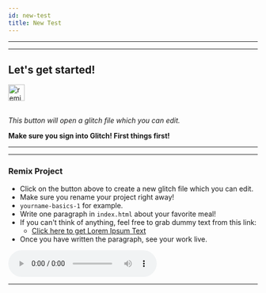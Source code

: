 ```yaml
---
id: new-test
title: New Test
---
```


---
---
## Let's get started!
<!-- Remix Button -->
<a href="https://glitch.com/edit/#!/remix/basic-template-1" target="_blank">
  <img src="https://cdn.glitch.com/2bdfb3f8-05ef-4035-a06e-2043962a3a13%2Fremix%402x.png?1513093958726" alt="remix this" height="33">
</a>
<br>
<br>

_This button will open a glitch file which you can edit._

**Make sure you sign into Glitch! First things first!**

---
---


### Remix Project 
* Click on the button above to create a new glitch file which you can edit.
* Make sure you rename your project right away!
* `yourname-basics-1` for example.
* Write one paragraph in `index.html` about your favorite meal!
* If you can't think of anything, feel free to grab dummy text from this link:
	* <a href="https://www.lipsum.com/feed/html" target="_blank"> Click here to get Lorem Ipsum Text</a>
* Once you have written the paragraph, see your work live.

<!-- ![The Sound File](the-sound-file.mp3?controlsList=nodownload-nofullscreen-noremoteplayback) -->

<audio controls>
  <source src="../../static/the-sound-file.mp3" type="audio/mp3">
  Your browser does not support the audio tag.
</audio> 

---

